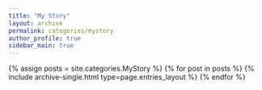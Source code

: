 ```yaml
---
title: "My Story"
layout: archive
permalink: categories/mystory
author_profile: true
sidebar_main: true
---
```


{% assign posts = site.categories.MyStory %}
{% for post in posts %} {% include archive-single.html type=page.entries_layout %} {% endfor %}